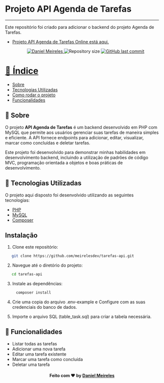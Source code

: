# Projeto API Agenda de Tarefas

---

Este repositório foi criado para adicionar o backend do projeto Agenda de Tarefas.

- [Projeto API Agenda de Tarefas Online está aqui.](https://testes.danielmeireles.com/ipm/api/)
  <p align="center">	
     <a href="https://www.linkedin.com/in/developer-danielmn/">
        <img alt="Daniel Meireles" src="https://img.shields.io/badge/-Daniel Meireles-0080000?style=flat&logo=Linkedin&logoColor=white" />
     </a>
    <img alt="Repository size" src="https://img.shields.io/github/languages/code-size/meirelesdev/tarefas-api?color=0080000label=repo%20size">

    <a href="https://github.com/meirelesdev/tarefas-api/commits/main">
      <img alt="GitHub last commit" src="https://img.shields.io/github/last-commit/meirelesdev/tarefas-api?color=0080000">
  </p>

# :pushpin: Índice

- [Sobre](#sobre)
- [Tecnologias Utilizadas](#tecnologias-utilizadas)
- [Como rodar o projeto](#rodando-o-projeto)
- [Funcionalidades](#funcionalidades)

<a id="sobre"></a>

## :bookmark: Sobre

O projeto <strong>API Agenda de Tarefas</strong> é um backend desenvolvido em PHP com MySQL que permite aos usuários gerenciar suas tarefas de maneira simples e eficiente. A API fornece endpoints para adicionar, editar, visualizar, marcar como concluídas e deletar tarefas.

Este projeto foi desenvolvido para demonstrar minhas habilidades em desenvolvimento backend, incluindo a utilização de padrões de código MVC, programação orientada a objetos e boas práticas de desenvolvimento.

<a id="tecnologias-utilizadas"></a>

## :rocket: Tecnologias Utilizadas

O projeto aqui disposto foi desenvolvido utilizando as seguintes tecnologias:

- [PHP](https://www.php.net/)
- [MySQL](https://www.mysql.com/)
- [Composer](https://getcomposer.org/)

<a id="rodando-o-projeto"></a>

## Instalação

1. Clone este repositório:

```sh
   git clone https://github.com/meirelesdev/tarefas-api.git
```

2. Navegue até o diretório do projeto:

```sh
   cd tarefas-api
```

3. Instale as dependências:

```sh
     composer install
```

4. Crie uma copia do arquivo .env-example e Configure com as suas credenciais do banco de dados.

5. Importe o arquivo SQL (table_task.sql) para criar a tabela necessária.

<a id="funcionalidades"></a>

## :bookmark: Funcionalidades

- Listar todas as tarefas
- Adicionar uma nova tarefa
- Editar uma tarefa existente
- Marcar uma tarefa como concluída
- Deletar uma tarefa

<h4 align="center">
    Feito com ❤️ by <a href="https://www.linkedin.com/in/developer-danielmn/" target="_blank">Daniel Meireles</a>
</h4>
